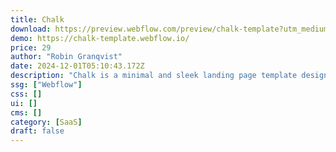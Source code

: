 ```yaml
---
title: Chalk
download: https://preview.webflow.com/preview/chalk-template?utm_medium=preview_link&utm_source=designer&utm_content=chalk-template&preview=8658251dcd1a0659a5926ede84b520e0&workflow=preview
demo: https://chalk-template.webflow.io/
price: 29
author: "Robin Granqvist"
date: 2024-12-01T05:10:43.172Z
description: "Chalk is a minimal and sleek landing page template designed for open-source software and SaaS. With a modern layout, responsive design, and a component driven development, it’s the perfect foundation for showcasing your product."
ssg: ["Webflow"]
css: []
ui: []
cms: []
category: [SaaS]
draft: false
---
```


